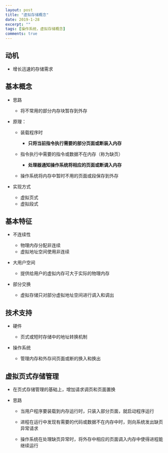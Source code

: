 ```yaml
---
layout: post
title: "虚拟存储概念"
date: 2019-1-28
excerpt: ""
tags: [操作系统，虚拟存储概念]
comments: true
---
```


## 动机

- 增长迅速的存储需求

## 基本概念

- 思路
  - 将不常用的部分内存块暂存到外存

- 原理：

  - 装载程序时
    - **只将当前指令执行需要的部分页面或断装入内存**

  - 指令执行中需要的指令或数据不在内存（称为缺页）
    - **处理器通知操作系统将相应的页面或断调入内存**

  - 操作系统将内存中暂时不用的页面或段保存到外存

- 实现方式
  - 虚拟页式
  - 虚拟段式

## 基本特征

- 不连续性
  - 物理内存分配非连续
  - 虚拟地址空间使用非连续

- 大用户空间
  - 提供给用户的虚拟内存可大于实际的物理内存

- 部分交换
  - 虚拟存储只对部分虚拟地址空间进行调入和调出

## 技术支持

- 硬件
  - 页式或短时存储中的地址转换机制

- 操作系统
  - 管理内存和外存间页面或断的换入和换出

## 虚拟页式存储管理

- 在页式存储管理的基础上，增加请求调页和页面置换

- 思路

  - 当用户程序要装载到内存运行时，只装入部分页面，就启动程序运行

  - 进程在运行中发现有需要的代码或数据不在内存中时，则向系统发出缺页异常请求

  - 操作系统在处理缺页异常时，将外存中相应的页面调入内存中使得进程能继续运行

    

